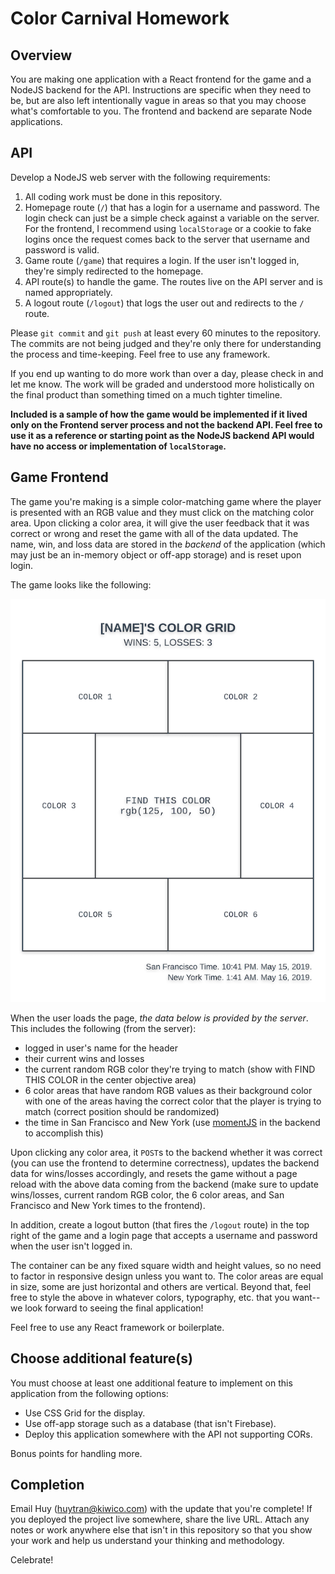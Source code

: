 # Color Carnival Homework

## Overview

You are making one application with a React frontend for the game and a NodeJS backend for the API. Instructions are specific when they need to be, but are also left intentionally vague in areas so that you may choose what's comfortable to you. The frontend and backend are separate Node applications.

## API

Develop a NodeJS web server with the following requirements:

1. All coding work must be done in this repository.
2. Homepage route (`/`) that has a login for a username and password. The login check can just be a simple check against a variable on the server. For the frontend, I recommend using `localStorage` or a cookie to fake logins once the request comes back to the server that username and password is valid.
3. Game route (`/game`) that requires a login. If the user isn't logged in, they're simply redirected to the homepage.
4. API route(s) to handle the game. The routes live on the API server and is named appropriately.
5. A logout route (`/logout`) that logs the user out and redirects to the `/` route.

Please `git commit` and `git push` at least every 60 minutes to the repository. The commits are not being judged and they're only there for understanding the process and time-keeping. Feel free to use any framework.

If you end up wanting to do more work than over a day, please check in and let me know. The work will be graded and understood more holistically on the final product than something timed on a much tighter timeline.

**Included is a sample of how the game would be implemented if it lived only on the Frontend server process and not the backend API. Feel free to use it as a reference or starting point as the NodeJS backend API would have no access or implementation of `localStorage`.**

## Game Frontend

The game you're making is a simple color-matching game where the player is presented with an RGB value and they must click on the matching color area. Upon clicking a color area, it will give the user feedback that it was correct or wrong and reset the game with all of the data updated. The name, win, and loss data are stored in the _backend_ of the application (which may just be an in-memory object or off-app storage) and is reset upon login.

The game looks like the following:

![Color Game Mockup](color-game.png "Color Game Mockup")

When the user loads the page, _the data below is provided by the server_. This includes the following (from the server):

- logged in user's name for the header
- their current wins and losses
- the current random RGB color they're trying to match (show with FIND THIS COLOR in the center objective area)
- 6 color areas that have random RGB values as their background color with one of the areas having the correct color that the player is trying to match (correct position should be randomized)
- the time in San Francisco and New York (use [momentJS](https://momentjs.com/) in the backend to accomplish this)

Upon clicking any color area, it `POST`s to the backend whether it was correct (you can use the frontend to determine correctness), updates the backend data for wins/losses accordingly, and resets the game without a page reload with the above data coming from the backend (make sure to update wins/losses, current random RGB color, the 6 color areas, and San Francisco and New York times to the frontend).

In addition, create a logout button (that fires the `/logout` route) in the top right of the game and a login page that accepts a username and password when the user isn't logged in.

The container can be any fixed square width and height values, so no need to factor in responsive design unless you want to. The color areas are equal in size, some are just horizontal and others are vertical. Beyond that, feel free to style the above in whatever colors, typography, etc. that you want--we look forward to seeing the final application!

Feel free to use any React framework or boilerplate.

## Choose additional feature(s)

You must choose at least one additional feature to implement on this application from the following options:

- Use CSS Grid for the display.
- Use off-app storage such as a database (that isn't Firebase).
- Deploy this application somewhere with the API not supporting CORs.

Bonus points for handling more.

## Completion

Email Huy (huytran@kiwico.com) with the update that you're complete! If you deployed the project live somewhere, share the live URL. Attach any notes or work anywhere else that isn't in this repository so that you show your work and help us understand your thinking and methodology.

Celebrate!
